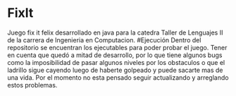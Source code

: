 # FixIt
Juego fix it felix desarrollado en java para la catedra Taller de Lenguajes II de la carrera de Ingenieria en Computacion.
#Ejecución
Dentro del repositorio se encuentran los ejecutables para poder probar el juego.
Tener en cuenta que quedó a mitad de desarrollo, por lo que tiene algunos bugs como la imposibilidad de pasar algunos niveles por los obstaculos o que el ladrillo sigue cayendo luego de haberte golpeado y puede sacarte mas de una vida.
Por el momento no esta pensado seguir actualizando y arreglando estos problemas.
